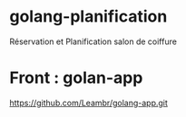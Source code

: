 # golang-planification
Réservation et Planification salon de coiffure

# Front : golan-app 

https://github.com/Leambr/golang-app.git
